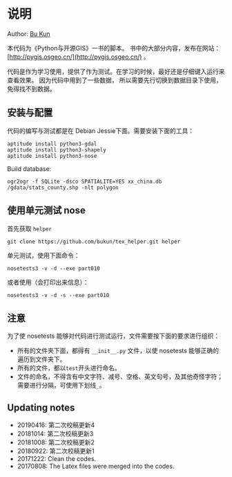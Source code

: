 # 说明

Author: [Bu Kun](http://www.osgeo.cn)

本代码为《Python与开源GIS》一书的脚本。
书中的大部分内容，发布在网站： [http://pygis.osgeo.cn/](http://pygis.osgeo.cn/) 。

代码是作为学习使用，提供了作为测试。在学习的时候，最好还是仔细键入运行来查看效果。
因为代码中用到了一些数据，
所以需要先行切换到数据目录下使用，免得找不到数据。

## 安装与配置

代码的编写与测试都是在 Debian Jessie下面。需要安装下面的工具：

    aptitude install python3-gdal
    aptitude install python3-shapely
    aptitude install python3-nose


Build database:

    ogr2ogr -f SQLite -dsco SPATIALITE=YES xx_china.db /gdata/stats_county.shp -nlt polygon


## 使用单元测试 nose

首先获取 `helper`

    git clone https://github.com/bukun/tex_helper.git helper

单元测试，使用下面命令：

    nosetests3 -v -d --exe part010

或者使用（会打印出来信息）：

    nosetests3 -v -d -s --exe part010

## 注意

为了使 nosetests 能够对代码进行测试运行，文件需要按下面的要求进行组织：

* 所有的文件夹下面，都得有 `__init__.py` 文件，以使 nosetests 能够正确的遍历到文件夹下。
* 所有的文件，都以`test`开头进行命名。
* 文件的命名，不得含有中文字符、减号、空格、英文句号，及其他奇怪字符；需要进行分隔，可使用下划线`_`。

## Updating notes

* 20190416: 第二次校稿更新4
* 20181014: 第二次校稿更新3
* 20181008: 第二次校稿更新2
* 20180922: 第二次校稿更新1
* 20171222: Clean the codes.
* 20170808: The Latex files were merged into the codes.
